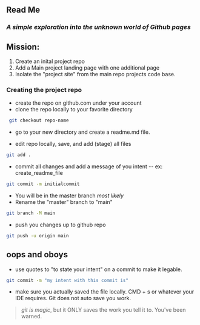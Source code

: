 ## Read Me
### _A simple exploration into the unknown world of Github pages_

## Mission:
1. Create an inital project repo
2. Add a Main project landing page with one additional page
3. Isolate the "project site" from the main repo projects code base.  
 ### Creating the project repo
- create the repo on github.com under your account
- clone the repo locally to your favorite directory
 ```sh
  git checkout repo-name
  ```
- go to your new directory and create a readme.md file. 

- edit repo locally, save, and add (stage) all files
```sh
git add . 
```
- commit all changes and add a message of you intent -- ex: create_readme_file
```sh
git commit -m initialcommit
```
- You will be in the master branch *most likely*
- Rename the "master" branch to "main"
 ```sh
 git branch -M main
 ```
- push you changes up to github repo
 ```sh
 git push -u origin main
 ```
## oops and oboys
- use quotes to "to state your intent" on a commit to make it legable. 
```sh
git commit -m "my intent with this commit is"
```
- make sure you actually saved the file locally. CMD + s or whatever your IDE requires. Git does not auto save you work. 
> _git is magic_, but it
>  ONLY saves the
> work you tell it to.
> You've been
> warned.